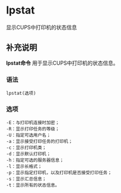 # lpstat

显示CUPS中打印机的状态信息

## 补充说明

**lpstat命令** 用于显示CUPS中打印机的状态信息。

### 语法

```text
lpstat(选项)
```

### 选项

```text
-E：与打印机连接时加密；
-R：显示打印任务的等级；
-U：指定可选用户名；
-a：显示接受打印任务的打印机；
-c：显示打印机类；
-d：显示默认打印机；
-h：指定可选的服务器信息；
-l：显示长格式；
-p：显示指定打印机，以及打印机是否接受打印任务；
-s：显示汇总信息；
-t：显示所有的状态信息。
```

